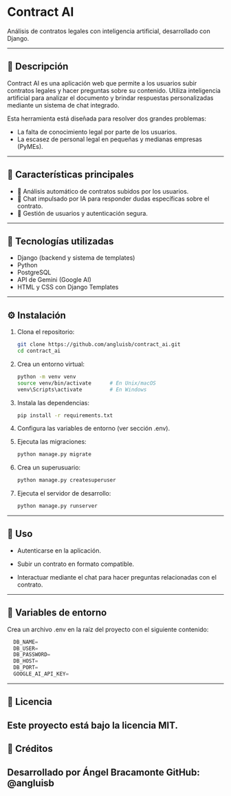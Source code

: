 # Contract AI

Análisis de contratos legales con inteligencia artificial, desarrollado con Django.

---

## 📖 Descripción

Contract AI es una aplicación web que permite a los usuarios subir contratos legales y hacer preguntas sobre su contenido. Utiliza inteligencia artificial para analizar el documento y brindar respuestas personalizadas mediante un sistema de chat integrado.

Esta herramienta está diseñada para resolver dos grandes problemas:

- La falta de conocimiento legal por parte de los usuarios.
- La escasez de personal legal en pequeñas y medianas empresas (PyMEs).

---

## 🚀 Características principales

- 📄 Análisis automático de contratos subidos por los usuarios.
- 🤖 Chat impulsado por IA para responder dudas específicas sobre el contrato.
- 🔐 Gestión de usuarios y autenticación segura.

---

## 🧰 Tecnologías utilizadas

- Django (backend y sistema de templates)
- Python
- PostgreSQL
- API de Gemini (Google AI)
- HTML y CSS con Django Templates

---

## ⚙️ Instalación

1. Clona el repositorio:

   ```bash
   git clone https://github.com/angluisb/contract_ai.git
   cd contract_ai
2. Crea un entorno virtual:
    
    ```bash
    python -m venv venv
    source venv/bin/activate      # En Unix/macOS
    venv\Scripts\activate         # En Windows
3. Instala las dependencias:
   
   ```bash
   pip install -r requirements.txt
4. Configura las variables de entorno (ver sección .env).
   
5. Ejecuta las migraciones:
   ```bash
   python manage.py migrate

6. Crea un superusuario:
    ```bash
    python manage.py createsuperuser

7. Ejecuta el servidor de desarrollo:
   ``` bash
   python manage.py runserver
---

## 🧪 Uso
- Autenticarse en la aplicación.

- Subir un contrato en formato compatible.

- Interactuar mediante el chat para hacer preguntas relacionadas con el contrato.
---

## 📄 Variables de entorno
   Crea un archivo .env en la raíz del proyecto con el siguiente contenido:
   ```python
     DB_NAME=
     DB_USER=
     DB_PASSWORD=
     DB_HOST=
     DB_PORT=
     GOOGLE_AI_API_KEY=
   ```
  ---

##  📜 Licencia
   Este proyecto está bajo la licencia MIT.
   ---

## 👤 Créditos
   Desarrollado por Ángel Bracamonte
   GitHub: @angluisb
---

